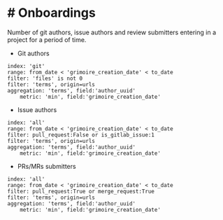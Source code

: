 # \# Onboardings

Number of git authors, issue authors and review submitters entering in a project for a period of time.

* Git authors
```
index: 'git'
range: from_date < 'grimoire_creation_date' < to_date
filter: 'files' is not 0
filter: 'terms', origin=urls
aggregation: 'terms', field:'author_uuid'
    metric: 'min', field:'grimoire_creation_date'
```

* Issue authors
```
index: 'all'
range: from_date < 'grimoire_creation_date' < to_date
filter: pull_request:False or is_gitlab_issue:1
filter: 'terms', origin=urls
aggregation: 'terms', field:'author_uuid'
    metric: 'min', field:'grimoire_creation_date'
```

* PRs/MRs submitters
```
index: 'all'
range: from_date < 'grimoire_creation_date' < to_date
filter: pull_request:True or merge_request:True
filter: 'terms', origin=urls
aggregation: 'terms', field:'author_uuid'
    metric: 'min', field:'grimoire_creation_date'
```
